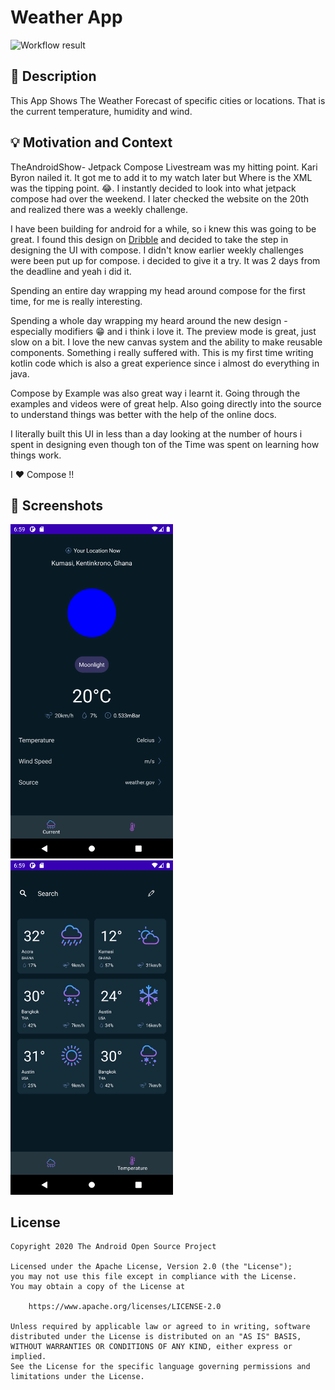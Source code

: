 # Weather App

<!--- Replace <OWNER> with your Github Username and <REPOSITORY> with the name of your repository. -->
<!--- You can find both of these in the url bar when you open your repository in github. -->
![Workflow result](https://github.com/botchway44/weather-app/workflows/Check/badge.svg)


## :scroll: Description
<!--- Describe your app in one or two sentences -->
This App Shows The Weather Forecast of specific cities or locations. That is the current temperature, humidity and wind.

## :bulb: Motivation and Context
TheAndroidShow- Jetpack Compose Livestream was my hitting point. Kari Byron nailed it. It got me to add it to my watch later but Where is the XML was the tipping point. 😂. I instantly decided to look into what jetpack compose had over the weekend. 
I later checked the website on the 20th and realized there was a weekly challenge. 

I have been building for android for a while, so i knew this was going to be great. I found this design on [Dribble](https://dribbble.com/shots/15292603-Weather-Conceptual-App-Design/attachments/7046975?mode=media) and decided to take the step in designing the UI with compose. I didn't know earlier weekly challenges were been put up for compose. 
i decided to give it a try. It was 2 days from the deadline and yeah i did it. 
<!--- What are you especially proud of? -->
Spending an entire day wrapping my head around compose for the first time, for me is really interesting.

Spending a whole day wrapping my heard around the new design -especially modifiers 😁 and i think i love it. The preview mode is great, just slow on a bit. I love the new canvas system and the ability to make reusable components.
Something i really suffered with. This is my first time writing kotlin code which is also a great experience since i almost do everything in java.

Compose by Example was also great way i learnt it. Going through the examples and videos were of great help. Also going directly into the source to understand things was better with the help of the online docs.

I literally built this UI in less than a day looking at the number of hours i spent in designing even though ton of the Time was spent on learning how things work. 

I ❤ Compose !!

## :camera_flash: Screenshots
<!-- You can add more screenshots here if you like -->
<img src="/results/Screenshot_1.png" width="260">&emsp;<img src="/results/Screenshot_2.png" width="260">

## License
```
Copyright 2020 The Android Open Source Project

Licensed under the Apache License, Version 2.0 (the "License");
you may not use this file except in compliance with the License.
You may obtain a copy of the License at

    https://www.apache.org/licenses/LICENSE-2.0

Unless required by applicable law or agreed to in writing, software
distributed under the License is distributed on an "AS IS" BASIS,
WITHOUT WARRANTIES OR CONDITIONS OF ANY KIND, either express or implied.
See the License for the specific language governing permissions and
limitations under the License.
```
